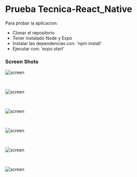 # Prueba Tecnica-React_Native

Para probar la aplicacion:

- Clonar el repositorio
- Tener instalado Node y Expo
- Instalar las dependencias con: 'npm install'
- Ejecutar con: 'expo start'

<h3>Screen Shots</h3> 
 
![screen](https://github.com/LionelOrbe/prueba-React_Native/blob/main/ScreenShots/1.png)

</br>
 
![screen](https://github.com/LionelOrbe/prueba-React_Native/blob/main/ScreenShots/2.png)
 
</br>

![screen](https://github.com/LionelOrbe/prueba-React_Native/blob/main/ScreenShots/3.png)
 
</br>

![screen](https://github.com/LionelOrbe/prueba-React_Native/blob/main/ScreenShots/4.png)
 
</br>

![screen](https://github.com/LionelOrbe/prueba-React_Native/blob/main/ScreenShots/5.png)
 
</br>

![screen](https://github.com/LionelOrbe/prueba-React_Native/blob/main/ScreenShots/6.png)
 
</br>
